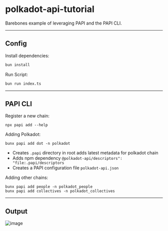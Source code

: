 # polkadot-api-tutorial

Barebones example of leveraging PAPI and the PAPI CLI.

----

## Config

Install dependencies:
```bash
bun install
```

Run Script:

```bash
bun run index.ts
```

----

## PAPI CLI

Register a new chain:
```
npx papi add --help
```

Adding Polkadot:
```
bunx papi add dot -n polkadot
```
- Creates `.papi` directory in root adds latest metadata for polkadot chain
- Adds npm dependency `@polkadot-api/descriptors": "file:.papi/descriptors`
- Creates a PAPI configuration file `polkadot-api.json` 

Adding other chains:
```
bunx papi add people -n polkadot_people
bunx papi add collectives -n polkadot_collectives
```

----

## Output
![image](https://github.com/user-attachments/assets/0e9f8931-8f33-4f54-b2d9-9baba1792778)
